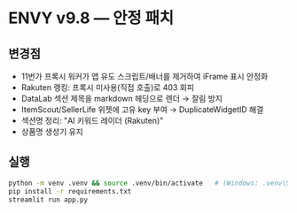 # ENVY v9.8 — 안정 패치

## 변경점
- 11번가 프록시 워커가 앱 유도 스크립트/배너를 제거하여 iFrame 표시 안정화
- Rakuten 랭킹: 프록시 미사용(직접 호출)로 403 회피
- DataLab 섹션 제목을 markdown 헤딩으로 렌더 → 잘림 방지
- ItemScout/SellerLife 위젯에 고유 key 부여 → DuplicateWidgetID 해결
- 섹션명 정리: "AI 키워드 레이더 (Rakuten)"
- 상품명 생성기 유지

## 실행
```bash
python -m venv .venv && source .venv/bin/activate   # (Windows: .venv\Scripts\activate)
pip install -r requirements.txt
streamlit run app.py
```
